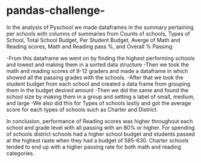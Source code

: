 # pandas-challenge-
In the analysis of Pyschool we made dataframes in the summary pertaining per schools with columns of summaries from Counts of schools, Types of School, Total School Budget, Per Student Budget, Averge of Math and Reading scores, Math and Reading pass %, and Overall % Passing:

-From this dataframe we went on by finding the highest performing schools and lowest and making them in a sorted data structure 
-Then we took the math and reading scores of 9-12 graders and made a dataframe in which showed all the passing grades with the schools.
-After that we took the student budget from each school and created a data frame from grouping them in the budget desired amount 
-Then we did the same and found the school size by making them in a group and setting a label of small, medium, and large
-We also did this for Types of schools lastly and got the average score for each types of schools such as Charter and District.


In conclusion, performance of Reading scores was higher throughout each school and grade level with all passing with an 80% or higher. For spending of schools district schools had a higher school budget and students passed at the highest raate when they had a budget of 585-630. Charter schools tended to end up with a higher passing rate for both math and reading categories. 
